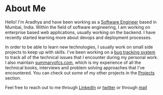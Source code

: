 # About Me

Hello! I'm Aradhya and have been working as a [Software Engineer](https://en.wikipedia.org/wiki/Software_engineering) based in Mumbai, India. Within the field of software engineering, I am working on enterprise based web applications, usually working on the backend. I have recently started learning more about devops and deployment processes.

In order to be able to learn new technologies, I usually work on small side projects to keep up with skills. I've been working on a [bug tracking system](https://en.wikipedia.org/wiki/Software_engineering) to track all of the technical issues that I encounter during my personal work. I also maintain [summaryofcs.com](http://www.summaryofcs.com), which is my experience of all the technical books, interviews and problem solving approaches that I've encountered. You can check out some of my other projects in the [Projects](https://en.wikipedia.org/wiki/Software_engineering) section.

Feel free to reach out to me through [LinkedIn](https://en.wikipedia.org/wiki/Software_engineering) or [twitter](https://en.wikipedia.org/wiki/Software_engineering) or through [mail](https://en.wikipedia.org/wiki/Software_engineering)